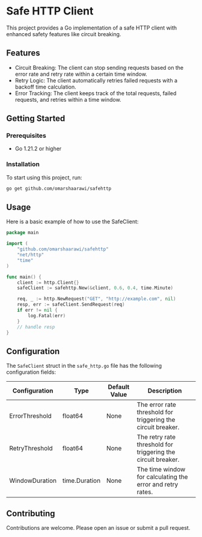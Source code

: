 # Safe HTTP Client

This project provides a Go implementation of a safe HTTP client with enhanced safety features like circuit breaking.

## Features

- Circuit Breaking: The client can stop sending requests based on the error rate and retry rate within a certain time
  window.
- Retry Logic: The client automatically retries failed requests with a backoff time calculation.
- Error Tracking: The client keeps track of the total requests, failed requests, and retries within a time window.

## Getting Started

### Prerequisites

- Go 1.21.2 or higher

### Installation

To start using this project, run:

```bash
go get github.com/omarshaarawi/safehttp
```

## Usage

Here is a basic example of how to use the SafeClient:

```go
package main

import (
	"github.com/omarshaarawi/safehttp"
	"net/http"
	"time"
)

func main() {
	client := http.Client{}
	safeClient := safehttp.New(&client, 0.6, 0.4, time.Minute)

	req, _ := http.NewRequest("GET", "http://example.com", nil)
	resp, err := safeClient.SendRequest(req)
	if err != nil {
		log.Fatal(err)
	}
	// handle resp
}
```

## Configuration

The `SafeClient` struct in the `safe_http.go` file has the following configuration fields:

| Configuration  | Type          | Default Value | Description                                                  |
|----------------|---------------|---------------|--------------------------------------------------------------|
| ErrorThreshold | float64       | None          | The error rate threshold for triggering the circuit breaker. |
| RetryThreshold | float64       | None          | The retry rate threshold for triggering the circuit breaker. |
| WindowDuration | time.Duration | None          | The time window for calculating the error and retry rates.   |

## Contributing

Contributions are welcome. Please open an issue or submit a pull request.
